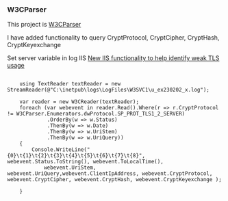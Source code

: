 ### W3CParser

This project is [W3CParser](https://github.com/AlexNolasco/SO32120528) 

I have added functionality to query CryptProtocol, CryptCipher, CryptHash, CryptKeyexchange

Set server variable in log IIS [New IIS functionality to help identify weak TLS usage](https://www.microsoft.com/en-us/security/blog/2017/09/07/new-iis-functionality-to-help-identify-weak-tls-usage/)


```

	using TextReader textReader = new StreamReader(@"C:\inetpub\logs\LogFiles\W3SVC1\u_ex230202_x.log");
	
	var reader = new W3CReader(textReader);
	foreach (var webevent in reader.Read().Where(r => r.CryptProtocol != W3CParser.Enumerators.dwProtocol.SP_PROT_TLS1_2_SERVER)
			 .OrderBy(w => w.Status)
			 .ThenBy(w => w.Date)
			 .ThenBy(w => w.UriStem)
			 .ThenBy(w => w.UriQuery))
	{
		Console.WriteLine("{0}\t{1}\t{2}\t{3}\t{4}\t{5}\t{6}\t{7}\t{8}", webevent.Status.ToString(), webevent.ToLocalTime(),
			webevent.UriStem, webevent.UriQuery,webevent.ClientIpAddress, webevent.CryptProtocol, webevent.CryptCipher, webevent.CryptHash, webevent.CryptKeyexchange );
			
	}

```


